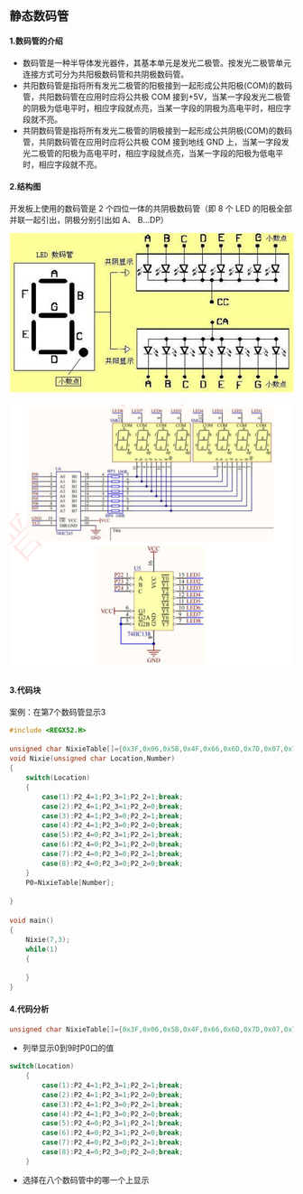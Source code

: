 ## 静态数码管


#### 1.数码管的介绍

- 数码管是一种半导体发光器件，其基本单元是发光二极管。按发光二极管单元连接方式可分为共阳极数码管和共阴极数码管。
- 共阳数码管是指将所有发光二极管的阳极接到一起形成公共阳极(COM)的数码管，共阳数码管在应用时应将公共极 COM 接到+5V，当某一字段发光二极管的阴极为低电平时，相应字段就点亮，当某一字段的阴极为高电平时，相应字段就不亮。
- 共阴数码管是指将所有发光二极管的阴极接到一起形成公共阴极(COM)的数码管，共阴数码管在应用时应将公共极 COM 接到地线 GND 上，当某一字段发光二极管的阳极为高电平时，相应字段就点亮，当某一字段的阳极为低电平时，相应字段就不亮。

#### 2.结构图
开发板上使用的数码管是 2 个四位一体的共阴极数码管（即 8 个 LED
的阳极全部并联一起引出，阴极分别引出如 A、 B...DP）

![](2023-01-19-08-23-20.png)


![](2023-01-19-08-32-48.png)
#### 3.代码块
案例：在第7个数码管显示3
```c
#include <REGX52.H>

unsigned char NixieTable[]={0x3F,0x06,0x5B,0x4F,0x66,0x6D,0x7D,0x07,0x7F,0x6F};
void Nixie(unsigned char Location,Number)
{
	switch(Location)
	{
		case(1):P2_4=1;P2_3=1;P2_2=1;break;
		case(2):P2_4=1;P2_3=1;P2_2=0;break;
		case(3):P2_4=1;P2_3=0;P2_2=1;break;
		case(4):P2_4=1;P2_3=0;P2_2=0;break;
		case(5):P2_4=0;P2_3=1;P2_2=1;break;
		case(6):P2_4=0;P2_3=1;P2_2=0;break;
		case(7):P2_4=0;P2_3=0;P2_2=1;break;
		case(8):P2_4=0;P2_3=0;P2_2=0;break;
	}
	P0=NixieTable[Number];
	
}

void main()
{
	Nixie(7,3);
	while(1)
	{
		
	}
}

```
#### 4.代码分析
```c
unsigned char NixieTable[]={0x3F,0x06,0x5B,0x4F,0x66,0x6D,0x7D,0x07,0x7F,0x6F};
```
- 列举显示0到9时P0口的值
```c
switch(Location)
	{
		case(1):P2_4=1;P2_3=1;P2_2=1;break;
		case(2):P2_4=1;P2_3=1;P2_2=0;break;
		case(3):P2_4=1;P2_3=0;P2_2=1;break;
		case(4):P2_4=1;P2_3=0;P2_2=0;break;
		case(5):P2_4=0;P2_3=1;P2_2=1;break;
		case(6):P2_4=0;P2_3=1;P2_2=0;break;
		case(7):P2_4=0;P2_3=0;P2_2=1;break;
		case(8):P2_4=0;P2_3=0;P2_2=0;break;
	}
```
- 选择在八个数码管中的哪一个上显示
